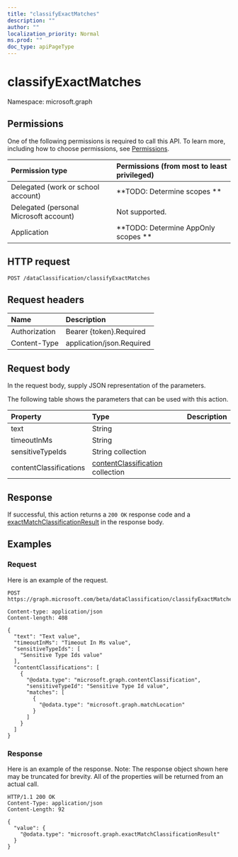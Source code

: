 ```yaml
---
title: "classifyExactMatches"
description: ""
author: ""
localization_priority: Normal
ms.prod: ""
doc_type: apiPageType
---
```


# classifyExactMatches

Namespace: microsoft.graph



## Permissions
One of the following permissions is required to call this API. To learn more, including how to choose permissions, see [Permissions](/concepts/permissions-reference.md).

|Permission type|Permissions (from most to least privileged)|
|:---|:---|
|Delegated (work or school account)|**TODO: Determine scopes **|
|Delegated (personal Microsoft account)|Not supported.|
|Application|**TODO: Determine AppOnly scopes **|

## HTTP request
<!-- {
  "blockType": "ignored"
}
-->
``` http
POST /dataClassification/classifyExactMatches
```

## Request headers
|Name|Description|
|:---|:---|
|Authorization|Bearer {token}.Required|
|Content-Type|application/json.Required|

## Request body
In the request body, supply JSON representation of the parameters.

The following table shows the parameters that can be used with this action.

|Property|Type|Description|
|:---|:---|:---|
|text|String||
|timeoutInMs|String||
|sensitiveTypeIds|String collection||
|contentClassifications|[contentClassification](../resources/contentclassification.md) collection||



## Response
If successful, this action returns a `200 OK` response code and a [exactMatchClassificationResult](../resources/exactmatchclassificationresult.md) in the response body.

## Examples

### Request
Here is an example of the request.
<!-- {
  "blockType": "request",
  "name": "dataclassificationservice_classifyexactmatches"
}
-->
``` http
POST https://graph.microsoft.com/beta/dataClassification/classifyExactMatches

Content-type: application/json
Content-length: 408

{
  "text": "Text value",
  "timeoutInMs": "Timeout In Ms value",
  "sensitiveTypeIds": [
    "Sensitive Type Ids value"
  ],
  "contentClassifications": [
    {
      "@odata.type": "microsoft.graph.contentClassification",
      "sensitiveTypeId": "Sensitive Type Id value",
      "matches": [
        {
          "@odata.type": "microsoft.graph.matchLocation"
        }
      ]
    }
  ]
}
```

### Response
Here is an example of the response. Note: The response object shown here may be truncated for brevity. All of the properties will be returned from an actual call.
<!-- {
  "blockType": "response",
  "truncated": true,
  "@odata.type": "microsoft.graph.exactmatchclassificationresult"
}
-->
``` http
HTTP/1.1 200 OK
Content-Type: application/json
Content-Length: 92

{
  "value": {
    "@odata.type": "microsoft.graph.exactMatchClassificationResult"
  }
}
```

